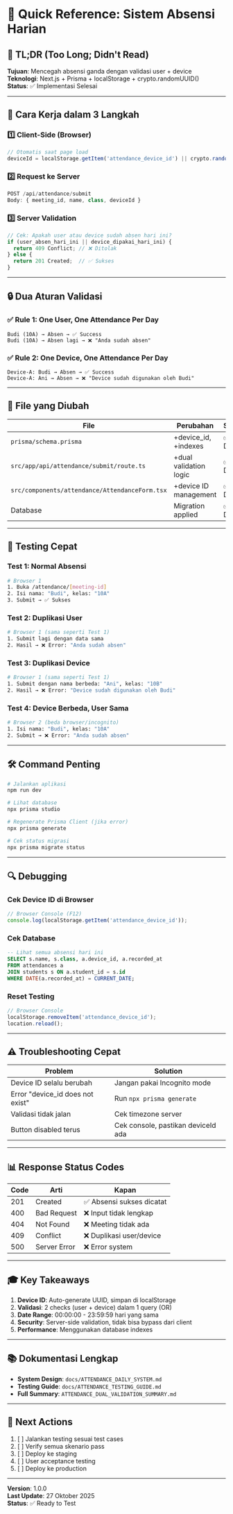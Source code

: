 # 🚀 Quick Reference: Sistem Absensi Harian

## 📌 TL;DR (Too Long; Didn't Read)

**Tujuan**: Mencegah absensi ganda dengan validasi user + device  
**Teknologi**: Next.js + Prisma + localStorage + crypto.randomUUID()  
**Status**: ✅ Implementasi Selesai

---

## 🎯 Cara Kerja dalam 3 Langkah

### 1️⃣ Client-Side (Browser)
```javascript
// Otomatis saat page load
deviceId = localStorage.getItem('attendance_device_id') || crypto.randomUUID();
```

### 2️⃣ Request ke Server
```javascript
POST /api/attendance/submit
Body: { meeting_id, name, class, deviceId }
```

### 3️⃣ Server Validation
```javascript
// Cek: Apakah user atau device sudah absen hari ini?
if (user_absen_hari_ini || device_dipakai_hari_ini) {
  return 409 Conflict; // ❌ Ditolak
} else {
  return 201 Created;  // ✅ Sukses
}
```

---

## 🔒 Dua Aturan Validasi

### ✅ Rule 1: One User, One Attendance Per Day
```
Budi (10A) → Absen → ✅ Success
Budi (10A) → Absen lagi → ❌ "Anda sudah absen"
```

### ✅ Rule 2: One Device, One Attendance Per Day
```
Device-A: Budi → Absen → ✅ Success
Device-A: Ani → Absen → ❌ "Device sudah digunakan oleh Budi"
```

---

## 📁 File yang Diubah

| File | Perubahan | Status |
|------|-----------|--------|
| `prisma/schema.prisma` | +device_id, +indexes | ✅ Done |
| `src/app/api/attendance/submit/route.ts` | +dual validation logic | ✅ Done |
| `src/components/attendance/AttendanceForm.tsx` | +device ID management | ✅ Done |
| Database | Migration applied | ✅ Done |

---

## 🧪 Testing Cepat

### Test 1: Normal Absensi
```bash
# Browser 1
1. Buka /attendance/[meeting-id]
2. Isi nama: "Budi", kelas: "10A"
3. Submit → ✅ Sukses
```

### Test 2: Duplikasi User
```bash
# Browser 1 (sama seperti Test 1)
1. Submit lagi dengan data sama
2. Hasil → ❌ Error: "Anda sudah absen"
```

### Test 3: Duplikasi Device
```bash
# Browser 1 (sama seperti Test 1)
1. Submit dengan nama berbeda: "Ani", kelas: "10B"
2. Hasil → ❌ Error: "Device sudah digunakan oleh Budi"
```

### Test 4: Device Berbeda, User Sama
```bash
# Browser 2 (beda browser/incognito)
1. Isi nama: "Budi", kelas: "10A"
2. Submit → ❌ Error: "Anda sudah absen"
```

---

## 🛠️ Command Penting

```bash
# Jalankan aplikasi
npm run dev

# Lihat database
npx prisma studio

# Regenerate Prisma Client (jika error)
npx prisma generate

# Cek status migrasi
npx prisma migrate status
```

---

## 🔍 Debugging

### Cek Device ID di Browser
```javascript
// Browser Console (F12)
console.log(localStorage.getItem('attendance_device_id'));
```

### Cek Database
```sql
-- Lihat semua absensi hari ini
SELECT s.name, s.class, a.device_id, a.recorded_at
FROM attendances a
JOIN students s ON a.student_id = s.id
WHERE DATE(a.recorded_at) = CURRENT_DATE;
```

### Reset Testing
```javascript
// Browser Console
localStorage.removeItem('attendance_device_id');
location.reload();
```

---

## ⚠️ Troubleshooting Cepat

| Problem | Solution |
|---------|----------|
| Device ID selalu berubah | Jangan pakai Incognito mode |
| Error "device_id does not exist" | Run `npx prisma generate` |
| Validasi tidak jalan | Cek timezone server |
| Button disabled terus | Cek console, pastikan deviceId ada |

---

## 📊 Response Status Codes

| Code | Arti | Kapan |
|------|------|-------|
| 201 | Created | ✅ Absensi sukses dicatat |
| 400 | Bad Request | ❌ Input tidak lengkap |
| 404 | Not Found | ❌ Meeting tidak ada |
| 409 | Conflict | ❌ Duplikasi user/device |
| 500 | Server Error | ❌ Error system |

---

## 🎓 Key Takeaways

1. **Device ID**: Auto-generate UUID, simpan di localStorage
2. **Validasi**: 2 checks (user + device) dalam 1 query (OR)
3. **Date Range**: 00:00:00 - 23:59:59 hari yang sama
4. **Security**: Server-side validation, tidak bisa bypass dari client
5. **Performance**: Menggunakan database indexes

---

## 📚 Dokumentasi Lengkap

- **System Design**: `docs/ATTENDANCE_DAILY_SYSTEM.md`
- **Testing Guide**: `docs/ATTENDANCE_TESTING_GUIDE.md`
- **Full Summary**: `ATTENDANCE_DUAL_VALIDATION_SUMMARY.md`

---

## 🚀 Next Actions

1. [ ] Jalankan testing sesuai test cases
2. [ ] Verify semua skenario pass
3. [ ] Deploy ke staging
4. [ ] User acceptance testing
5. [ ] Deploy ke production

---

**Version**: 1.0.0  
**Last Update**: 27 Oktober 2025  
**Status**: ✅ Ready to Test
